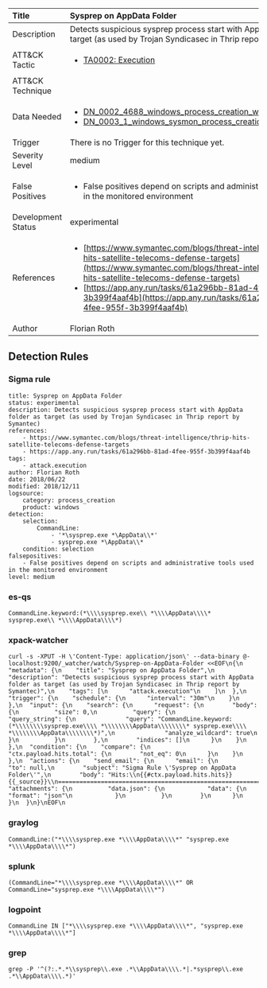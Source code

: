 | Title                | Sysprep on AppData Folder                                                                                                                                                 |
|:---------------------|:------------------------------------------------------------------------------------------------------------------------------------------------------------|
| Description          | Detects suspicious sysprep process start with AppData folder as target (as used by Trojan Syndicasec in Thrip report by Symantec)                                                                                                                                           |
| ATT&amp;CK Tactic    | <ul><li>[TA0002: Execution](https://attack.mitre.org/tactics/TA0002)</li></ul>  |
| ATT&amp;CK Technique | <ul></ul>                             |
| Data Needed          | <ul><li>[DN_0002_4688_windows_process_creation_with_commandline](../Data_Needed/DN_0002_4688_windows_process_creation_with_commandline.md)</li><li>[DN_0003_1_windows_sysmon_process_creation](../Data_Needed/DN_0003_1_windows_sysmon_process_creation.md)</li></ul>                                                         |
| Trigger              |  There is no Trigger for this technique yet.  |
| Severity Level       | medium                                                                                                                                                 |
| False Positives      | <ul><li>False positives depend on scripts and administrative tools used in the monitored environment</li></ul>                                                                  |
| Development Status   | experimental                                                                                                                                                |
| References           | <ul><li>[https://www.symantec.com/blogs/threat-intelligence/thrip-hits-satellite-telecoms-defense-targets](https://www.symantec.com/blogs/threat-intelligence/thrip-hits-satellite-telecoms-defense-targets)</li><li>[https://app.any.run/tasks/61a296bb-81ad-4fee-955f-3b399f4aaf4b](https://app.any.run/tasks/61a296bb-81ad-4fee-955f-3b399f4aaf4b)</li></ul>                                                          |
| Author               | Florian Roth                                                                                                                                                |


## Detection Rules

### Sigma rule

```
title: Sysprep on AppData Folder
status: experimental
description: Detects suspicious sysprep process start with AppData folder as target (as used by Trojan Syndicasec in Thrip report by Symantec)
references:
    - https://www.symantec.com/blogs/threat-intelligence/thrip-hits-satellite-telecoms-defense-targets
    - https://app.any.run/tasks/61a296bb-81ad-4fee-955f-3b399f4aaf4b
tags:
    - attack.execution
author: Florian Roth
date: 2018/06/22
modified: 2018/12/11
logsource:
    category: process_creation
    product: windows
detection:
    selection:
        CommandLine:
            - '*\sysprep.exe *\AppData\\*'
            - sysprep.exe *\AppData\\*
    condition: selection
falsepositives:
    - False positives depend on scripts and administrative tools used in the monitored environment
level: medium

```





### es-qs
    
```
CommandLine.keyword:(*\\\\sysprep.exe\\ *\\\\AppData\\\\* sysprep.exe\\ *\\\\AppData\\\\*)
```


### xpack-watcher
    
```
curl -s -XPUT -H \'Content-Type: application/json\' --data-binary @- localhost:9200/_watcher/watch/Sysprep-on-AppData-Folder <<EOF\n{\n  "metadata": {\n    "title": "Sysprep on AppData Folder",\n    "description": "Detects suspicious sysprep process start with AppData folder as target (as used by Trojan Syndicasec in Thrip report by Symantec)",\n    "tags": [\n      "attack.execution"\n    ]\n  },\n  "trigger": {\n    "schedule": {\n      "interval": "30m"\n    }\n  },\n  "input": {\n    "search": {\n      "request": {\n        "body": {\n          "size": 0,\n          "query": {\n            "query_string": {\n              "query": "CommandLine.keyword:(*\\\\\\\\sysprep.exe\\\\ *\\\\\\\\AppData\\\\\\\\* sysprep.exe\\\\ *\\\\\\\\AppData\\\\\\\\*)",\n              "analyze_wildcard": true\n            }\n          }\n        },\n        "indices": []\n      }\n    }\n  },\n  "condition": {\n    "compare": {\n      "ctx.payload.hits.total": {\n        "not_eq": 0\n      }\n    }\n  },\n  "actions": {\n    "send_email": {\n      "email": {\n        "to": null,\n        "subject": "Sigma Rule \'Sysprep on AppData Folder\'",\n        "body": "Hits:\\n{{#ctx.payload.hits.hits}}{{_source}}\\n================================================================================\\n{{/ctx.payload.hits.hits}}",\n        "attachments": {\n          "data.json": {\n            "data": {\n              "format": "json"\n            }\n          }\n        }\n      }\n    }\n  }\n}\nEOF\n
```


### graylog
    
```
CommandLine:("*\\\\sysprep.exe *\\\\AppData\\\\*" "sysprep.exe *\\\\AppData\\\\*")
```


### splunk
    
```
(CommandLine="*\\\\sysprep.exe *\\\\AppData\\\\*" OR CommandLine="sysprep.exe *\\\\AppData\\\\*")
```


### logpoint
    
```
CommandLine IN ["*\\\\sysprep.exe *\\\\AppData\\\\*", "sysprep.exe *\\\\AppData\\\\*"]
```


### grep
    
```
grep -P '^(?:.*.*\\sysprep\\.exe .*\\AppData\\\\.*|.*sysprep\\.exe .*\\AppData\\\\.*)'
```



